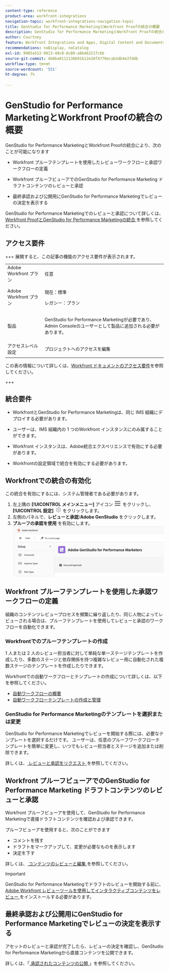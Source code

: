 ```yaml
---
content-type: reference
product-area: workfront-integrations
navigation-topic: workfront-integrations-navigation-topic
title: GenStudio for Performance MarketingとWorkfront Proofの統合の概要
description: GenStudio for Performance MarketingとWorkfront Proofの統合の概要
author: Courtney
feature: Workfront Integrations and Apps, Digital Content and Documents
recommendations: noDisplay, noCatalog
exl-id: 9905a522-9913-49c0-8c80-a8b46221fcbb
source-git-commit: 4b0ba0112138b91b12e10f4770ecab3db4e3fddb
workflow-type: tm+mt
source-wordcount: '551'
ht-degree: 7%

---
```


# GenStudio for Performance MarketingとWorkfront Proofの統合の概要

GenStudio for Performance MarketingとWorkfront Proofの統合により、次のことが可能になります

* Workfront プルーフテンプレートを使用したレビューワークフローと承認ワークフローの定義

* Workfront プルーフビューアでのGenStudio for Performance Marketing ドラフトコンテンツのレビューと承認

* 最終承認および公開用にGenStudio for Performance Marketingでレビューの決定を表示する

GenStudio for Performance Marketingでのレビューと承認について詳しくは、[Workfront ProofとGenStudio for Performance Marketingの統合 ](https://experienceleague.adobe.com/en/docs/genstudio-for-performance-marketing/user-guide/approve/proof-integration) を参照してください。


## アクセス要件

+++ 展開すると、この記事の機能のアクセス要件が表示されます。

<table style="table-layout:auto"> 
 <col> 
 <col> 
 <tbody> 
 <tr> 
   <td role="rowheader">Adobe Workfront プラン</td> 
   <td> 
   <p>任意</p> 
   </td> 
  </tr> 
  <tr> 
   <td role="rowheader">Adobe Workfront プラン</td> 
   <td> 
   <p>現在：標準 </p> 
   <p>レガシー：プラン </p></td> 
  </tr> 
  <tr> 
   <td role="rowheader">製品</td> 
   <td> 
   <p> GenStudio for Performance Marketingが必要であり、Admin Consoleのユーザーとして製品に追加される必要があります。 </p> </td> 
  </tr> 
  <tr> 
   <td role="rowheader">アクセスレベル設定</td> 
   <td> <p>プロジェクトへのアクセスを編集</p> </td> 
  </tr> 
 </tbody> 
</table>

この表の情報について詳しくは、[Workfront ドキュメントのアクセス要件](/help/quicksilver/administration-and-setup/add-users/access-levels-and-object-permissions/access-level-requirements-in-documentation.md)を参照してください。

+++


## 統合要件

* WorkfrontとGenStudio for Performance Marketingは、同じ IMS 組織にデプロイする必要があります。

* ユーザーは、IMS 組織内の 1 つのWorkfront インスタンスにのみ属することができます。

* Workfront インスタンスは、Adobe統合エクスペリエンスで有効にする必要があります。

* Workfrontの設定領域で統合を有効にする必要があります。


## Workfrontでの統合の有効化

この統合を有効にするには、システム管理者である必要があります。

1. 左上隅の **[!UICONTROL メインメニュー]** アイコン ![ メインメニュー ](/help/_includes/assets/main-menu-icon-left-nav.png) をクリックし、**[!UICONTROL 設定]** ![ 設定アイコン ](/help/_includes/assets/gear-icon-setup.png) をクリックします。
1. 左側のパネルで、**レビューと承認**/**Adobe GenStudio** をクリックします。
1. **プルーフの承認を使用** を有効にします。
   ![GenStudio設定のプルーフを有効にする ](assets/enable-proofing-gs.png)

## Workfront プルーフテンプレートを使用した承認ワークフローの定義

組織のコンテンツレビュープロセスを頻繁に繰り返したり、同じ人物によってレビューされる場合は、プルーフテンプレートを使用してレビューと承認のワークフローを自動化できます。

### Workfrontでのプルーフテンプレートの作成

1 人または 2 人のレビュー担当者に対して単純な単一ステージテンプレートを作成したり、多数のステージと依存関係を持つ複雑なレビュー用に自動化された複数ステージのテンプレートを作成したりできます。

Workfrontでの自動ワークフローとテンプレートの作成について詳しくは、以下を参照してください。

* [自動ワークフローの概要](/help/quicksilver/review-and-approve-work/proofing/proofing-overview/automated-workflow.md)
* [自動ワークフローテンプレートの作成と管理](/help/quicksilver/administration-and-setup/manage-workfront/configure-proofing/create-manage-automated-workflow-templates.md)

### GenStudio for Performance Marketingのテンプレートを選択または変更

GenStudio for Performance Marketingでレビューを開始する際には、必要なテンプレートを選択するだけです。 ユーザーは、任意のプルーフワークフローテンプレートを簡単に変更し、いつでもレビュー担当者とステージを追加または削除できます。

詳しくは、[ レビューと承認をリクエスト ](https://experienceleague.adobe.com/ja/docs/genstudio-for-performance-marketing/user-guide/approve/request-review) を参照してください。

## Workfront プルーフビューアでのGenStudio for Performance Marketing ドラフトコンテンツのレビューと承認

Workfront プルーフビューアを使用して、GenStudio for Performance Marketingで直接ドラフトコンテンツを確認および承認できます。

プルーフビューアを使用すると、次のことができます

* コメントを残す
* ドラフトをマークアップして、変更が必要なものを表示します
* 決定を下す

詳しくは、[ コンテンツのレビューと編集 ](https://experienceleague.adobe.com/ja/docs/genstudio-for-performance-marketing/user-guide/approve/review-and-edit) を参照してください。


>[!IMPORTANT]
>
>GenStudio for Performance Marketingでドラフトのレビューを開始する前に、[Adobe Workfront レビューツールを使用してインタラクティブコンテンツをレビュー ](/help/quicksilver/review-and-approve-work/proofing/reviewing-proofs-within-workfront/review-a-proof/review-proof-in-web-viewer-extension.md) をインストールする必要があります。


## 最終承認および公開用にGenStudio for Performance Marketingでレビューの決定を表示する

アセットのレビューと承認が完了したら、レビューの決定を確認し、GenStudio for Performance Marketingから直接コンテンツを公開できます。

詳しくは、「[ 承認されたコンテンツの公開 ](https://experienceleague.adobe.com/ja/docs/genstudio-for-performance-marketing/user-guide/approve/publish-content)」を参照してください。
